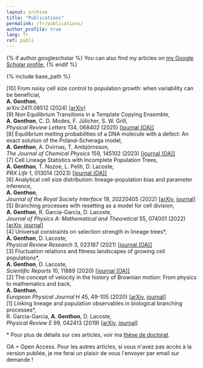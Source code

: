 ```yaml
---
layout: archive
title: "Publications"
permalink: /fr/publications/
author_profile: true
lang: fr
ref: publi
---
```


{% if author.googlescholar %}
  You can also find my articles on <u><a href="{{author.googlescholar}}">my Google Scholar profile</a>.</u>
{% endif %}

{% include base_path %}

<!--
{% for post in site.publications reversed %}
  {% include archive-single.html %}
{% endfor %}
-->

<div class="pub">
    <span class="mr-5">[10]</span> 
    <span>From noisy cell size control to population growth: when variability can be beneficial,<br>
	<b>A. Genthon</b>,<br>
	arXiv:2411.08512 (2024) <a href="https://arxiv.org/abs/2411.08512">[arXiv]</a>
    </span>
</div>


<div class="pub">
    <span class="mr-5">[9]</span> 
    <span>Non Equilibrium Transitions in a Template Copying Ensemble,<br>
	<b>A. Genthon</b>, C. D. Modes, F. Jülicher, S. W. Grill,<br>
	<i>Physical Review Letters</i> 134, 068402 (2025) <a href="https://journals.aps.org/prl/abstract/10.1103/PhysRevLett.134.068402">[journal (OA)]</a>
    </span>
</div>


<div class="pub">
    <span class="mr-5">[8]</span> 
    <span>Equilibrium melting probabilities of a DNA molecule with a defect: An exact solution of the Poland–Scheraga model,<br>
	<b>A. Genthon</b>, A. Dvirnas, T. Ambjörnsson,<br>
	<i>The Journal of Chemical Physics</i> 159, 145102 (2023) <a href="https://doi.org/10.1063/5.0168915">[journal (OA)]</a>
    </span>
</div>


<div class="pub">
    <span class="mr-5">[7]</span> 
    <span>Cell Lineage Statistics with Incomplete Population Trees,<br>
	<b>A. Genthon</b>, T. Nozoe, L. Peliti, D. Lacoste,<br>
	<i>PRX Life</i> 1, 013014 (2023) <a href="https://link.aps.org/doi/10.1103/PRXLife.1.013014">[journal (OA)]</a>
    </span>
</div>


<div class="pub">
    <span class="mr-5">[6]</span> 
    <span>Analytical cell size distribution: lineage-population bias and parameter inference,<br>
	<b>A. Genthon</b>,<br>
	<i>Journal of the Royal Society Interface</i> 19, 20220405 (2022) <a href="https://arxiv.org/abs/2206.06146">[arXiv,</a> <a href="https://doi.org/10.1098/rsif.2022.0405">journal]</a>
    </span>
</div>



<div class="pub">
    <span class="mr-5">[5]</span> 
    <span>Branching processes with resetting as a model for cell division,<br>
	<b>A. Genthon</b>, R. Garcia-Garcia, D. Lacoste,<br>
	<i>Journal of Physics A: Mathematical and Theoretical</i> 55, 074001 (2022) <a href="https://arxiv.org/abs/2110.15147">[arXiv,</a> <a href="https://iopscience.iop.org/article/10.1088/1751-8121/ac491a">journal]</a>
    </span>
</div>



<div class="pub">
    <span class="mr-5">[4]</span> 
    <span>Universal constraints on selection strength in lineage trees*,<br>
	<b>A. Genthon</b>, D. Lacoste,<br>
	<i>Physical Review Research</i> 3, 023187 (2021) <a href="https://journals.aps.org/prresearch/abstract/10.1103/PhysRevResearch.3.023187">[journal (OA)]</a> 
    </span>
</div>


<div class="pub">
    <span class="mr-5">[3]</span> 
    <span>Fluctuation relations and fitness landscapes of growing cell populations*,<br>
	<b>A. Genthon</b>, D. Lacoste,<br>
	<i>Scientific Reports</i> 10, 11889 (2020) <a href="https://www.nature.com/articles/s41598-020-68444-x">[journal (OA)]</a> 
    </span>
</div>


<div class="pub">
    <span class="mr-5">[2]</span> 
    <span>The concept of velocity in the history of Brownian motion: From physics to mathematics and back,<br>
	<b>A. Genthon</b>,<br>
	<i>European Physical Journal</i> H 45, 49-105 (2020) <a href="https://arxiv.org/abs/2006.05399">[arXiv,</a> <a href="https://link.springer.com/article/10.1140/epjh/e2020-10009-8">journal]</a>
    </span>
</div>


<div class="pub">
    <span class="mr-5">[1]</span> 
    <span>Linking lineage and population observables in biological branching processes*,<br>
	R. Garcia-Garcia, <b>A. Genthon</b>, D. Lacoste,<br>
	<i>Physical Review E</i> 99, 042413 (2019) <a href="https://arxiv.org/abs/1901.06932">[arXiv,</a> <a href="https://journals.aps.org/pre/abstract/10.1103/PhysRevE.99.042413">journal]</a>
    </span>
</div>


\* Pour plus de détails sur ces articles, voir ma <a href="https://pastel.archives-ouvertes.fr/tel-03980960">thèse de doctorat</a>.

OA = Open Access. Pour les autres articles, si vous n'avez pas accès à la version publiée, je me ferai un plaisir de vous l'envoyer par email sur demande !
